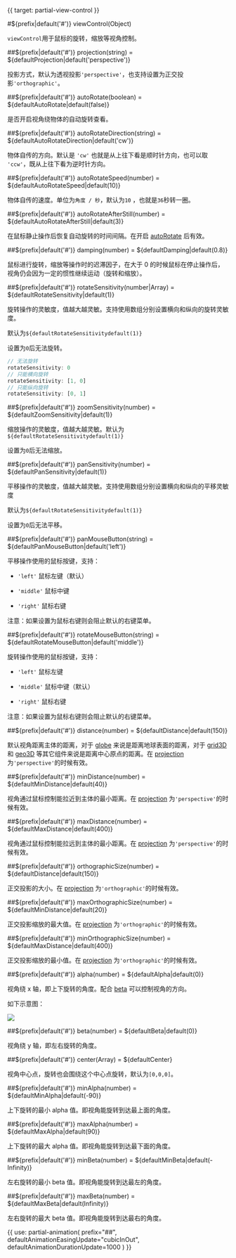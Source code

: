 {{ target: partial-view-control }}

#${prefix|default('#')} viewControl(Object)

`viewControl`用于鼠标的旋转，缩放等视角控制。


##${prefix|default('#')} projection(string) = ${defaultProjection|default('perspective')}

投影方式，默认为透视投影`'perspective'`，也支持设置为正交投影`'orthographic'`。

##${prefix|default('#')} autoRotate(boolean) = ${defaultAutoRotate|default(false)}

是否开启视角绕物体的自动旋转查看。

##${prefix|default('#')} autoRotateDirection(string) = ${defaultAutoRotateDirection|default('cw')}

物体自传的方向。默认是 `'cw'` 也就是从上往下看是顺时针方向，也可以取 `'ccw'`，既从上往下看为逆时针方向。

##${prefix|default('#')} autoRotateSpeed(number) = ${defaultAutoRotateSpeed|default(10)}

物体自传的速度。单位为`角度 / 秒`，默认为`10` ，也就是`36`秒转一圈。


##${prefix|default('#')} autoRotateAfterStill(number) = ${defaultAutoRotateAfterStill|default(3)}

在鼠标静止操作后恢复自动旋转的时间间隔。在开启 [autoRotate](~${componentType}.viewControl.autoRotate) 后有效。

##${prefix|default('#')} damping(number) = ${defaultDamping|default(0.8)}

鼠标进行旋转，缩放等操作时的迟滞因子，在大于 0 的时候鼠标在停止操作后，视角仍会因为一定的惯性继续运动（旋转和缩放）。

##${prefix|default('#')} rotateSensitivity(number|Array) = ${defaultRotateSensitivity|default(1)}

旋转操作的灵敏度，值越大越灵敏。支持使用数组分别设置横向和纵向的旋转灵敏度。

默认为`${defaultRotateSensitivitydefault(1)}`

设置为`0`后无法旋转。

```js
// 无法旋转
rotateSensitivity: 0
// 只能横向旋转
rotateSensitivity: [1, 0]
// 只能纵向旋转
rotateSensitivity: [0, 1]
```

##${prefix|default('#')} zoomSensitivity(number) = ${defaultZoomSensitivity|default(1)}

缩放操作的灵敏度，值越大越灵敏。默认为`${defaultRotateSensitivitydefault(1)}`

设置为`0`后无法缩放。

##${prefix|default('#')} panSensitivity(number) = ${defaultPanSensitivity|default(1)}

平移操作的灵敏度，值越大越灵敏。支持使用数组分别设置横向和纵向的平移灵敏度

默认为`${defaultRotateSensitivitydefault(1)}`

设置为`0`后无法平移。

##${prefix|default('#')} panMouseButton(string) = ${defaultPanMouseButton|default('left')}

平移操作使用的鼠标按键，支持：

+ `'left'` 鼠标左键（默认）

+ `'middle'` 鼠标中键

+ `'right'` 鼠标右键

注意：如果设置为鼠标右键则会阻止默认的右键菜单。

##${prefix|default('#')} rotateMouseButton(string) = ${defaultRotateMouseButton|default('middle')}

旋转操作使用的鼠标按键，支持：

+ `'left'` 鼠标左键

+ `'middle'` 鼠标中键（默认）

+ `'right'` 鼠标右键

注意：如果设置为鼠标右键则会阻止默认的右键菜单。

##${prefix|default('#')} distance(number) = ${defaultDistance|default(150)}

默认视角距离主体的距离，对于 [globe](~globe) 来说是距离地球表面的距离，对于 [grid3D](~grid3D) 和 [geo3D](~geo3D) 等其它组件来说是距离中心原点的距离。在 [projection](~${componentType}.viewControl.projection) 为`'perspective'`的时候有效。

##${prefix|default('#')} minDistance(number) = ${defaultMinDistance|default(40)}

视角通过鼠标控制能拉近到主体的最小距离。在 [projection](~${componentType}.viewControl.projection) 为`'perspective'`的时候有效。

##${prefix|default('#')} maxDistance(number) = ${defaultMaxDistance|default(400)}

视角通过鼠标控制能拉远到主体的最小距离。在 [projection](~${componentType}.viewControl.projection) 为`'perspective'`的时候有效。

##${prefix|default('#')} orthographicSize(number) = ${defaultDistance|default(150)}

正交投影的大小。在 [projection](~${componentType}.viewControl.projection) 为`'orthographic'`的时候有效。

##${prefix|default('#')} maxOrthographicSize(number) = ${defaultMinDistance|default(20)}

正交投影缩放的最大值。在 [projection](~${componentType}.viewControl.projection) 为`'orthographic'`的时候有效。

##${prefix|default('#')} minOrthographicSize(number) = ${defaultMaxDistance|default(400)}

正交投影缩放的最小值。在 [projection](~${componentType}.viewControl.projection) 为`'orthographic'`的时候有效。

##${prefix|default('#')} alpha(number) = ${defaultAlpha|default(0)}

视角绕 x 轴，即上下旋转的角度。配合 [beta](~${componentType}.light.main.beta) 可以控制视角的方向。

如下示意图：

![](~view-alpha-beta.png)

##${prefix|default('#')} beta(number) = ${defaultBeta|default(0)}

视角绕 y 轴，即左右旋转的角度。

##${prefix|default('#')} center(Array) = ${defaultCenter}

视角中心点，旋转也会围绕这个中心点旋转，默认为`[0,0,0]`。

##${prefix|default('#')} minAlpha(number) = ${defaultMinAlpha|default(-90)}

上下旋转的最小 alpha 值。即视角能旋转到达最上面的角度。

##${prefix|default('#')} maxAlpha(number) = ${defaultMaxAlpha|default(90)}

上下旋转的最大 alpha 值。即视角能旋转到达最下面的角度。

##${prefix|default('#')} minBeta(number) = ${defaultMinBeta|default(-Infinity)}

左右旋转的最小 beta 值。即视角能旋转到达最左的角度。

##${prefix|default('#')} maxBeta(number) = ${defaultMaxBeta|default(Infinity)}

左右旋转的最大 beta 值。即视角能旋转到达最右的角度。

{{ use: partial-animation(
    prefix="##",
    defaultAnimationEasingUpdate="cubicInOut",
    defaultAnimationDurationUpdate=1000
) }}

